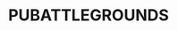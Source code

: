 ---
title: PUBATTLEGROUNDS
crosslinks:
- anti_gif_bot
- livven
- youtubefactsbot
- john_yukis_bots
- GlobalOffensive
- youtubot
- tmsbmeta
- PUBG
- pcmasterrace
- alotabot
- LivestreamFail
- autourbanbot
- gaming
- kotk
- MassdropBot
- buildapc
- pcgaming
- Overwatch
- Battlegrounds
- me_irl
---